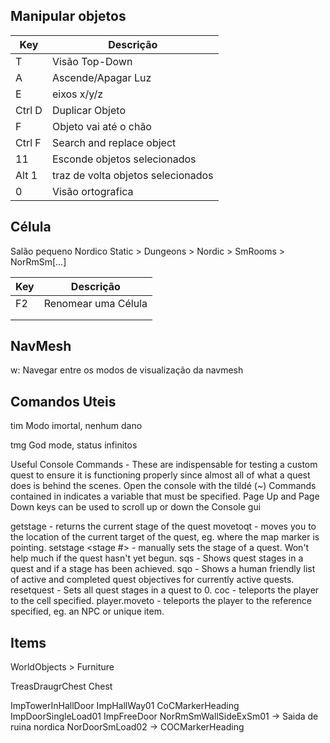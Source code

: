 ## Manipular objetos
|Key        | Descrição 
|-----------|---------------------
|T          | Visão Top-Down  
|A          |   Ascende/Apagar Luz 
|E          |  eixos x/y/z
|Ctrl D     | Duplicar Objeto   
|F          | Objeto vai até o chão
|Ctrl F     | Search and replace object   
|11         | Esconde objetos selecionados 
|Alt 1      | traz de volta objetos selecionados  
| 0          |   Visão ortografica








## Célula 

Salão pequeno Nordico
Static > Dungeons > Nordic > SmRooms > NorRmSm[...]


|Key    | Descrição 
|-------|---------------------
|F2     | Renomear uma Célula   
|       | 
|       |   

## NavMesh

w:  Navegar entre os modos de visualização da navmesh


## Comandos Uteis

tim     Modo imortal, nenhum dano

tmg     God mode, status infinitos

Useful Console Commands - These are indispensable for testing a custom quest to ensure it is functioning properly since almost all of what a quest does is behind the scenes.
Open the console with the tildé (~)
Commands contained in <brackets> indicates a variable that must be specified.
Page Up and Page Down keys can be used to scroll up or down the Console gui

getstage <quest ID> - returns the current stage of the quest
movetoqt <quest ID> - moves you to the location of the current target of the quest, eg. where the map marker is pointing.
setstage <quest ID> <stage #> - manually sets the stage of a quest. Won't help much if the quest hasn't yet begun.
sqs <quest ID> - Shows quest stages in a quest and if a stage has been achieved.
sqo - Shows a human friendly list of active and completed quest objectives for currently active quests.
resetquest <questid> - Sets all quest stages in a quest to 0.
coc <cell ID> - teleports the player to the cell specified.
player.moveto <reference ID> - teleports the player to the reference specified, eg. an NPC or unique item.



##  Items
WorldObjects > Furniture

TreasDraugrChest    Chest


ImpTowerInHallDoor
ImpHallWay01
CoCMarkerHeading
ImpDoorSingleLoad01
ImpFreeDoor
NorRmSmWallSideExSm01 	-> Saida de ruina nordica
NorDoorSmLoad02		-> 
COCMarkerHeading